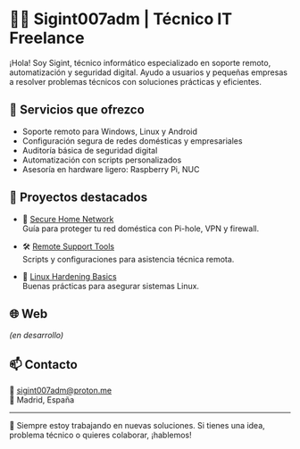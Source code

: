 # 👨‍💻 Sigint007adm | Técnico IT Freelance

¡Hola! Soy Sigint, técnico informático especializado en soporte remoto, automatización y seguridad digital. Ayudo a usuarios y pequeñas empresas a resolver problemas técnicos con soluciones prácticas y eficientes.

## 🧰 Servicios que ofrezco
- Soporte remoto para Windows, Linux y Android
- Configuración segura de redes domésticas y empresariales
- Auditoría básica de seguridad digital
- Automatización con scripts personalizados
- Asesoría en hardware ligero: Raspberry Pi, NUC

## 📂 Proyectos destacados
- 🔐 [Secure Home Network](https://github.com/sigint007adm/secure-home-network)  
  Guía para proteger tu red doméstica con Pi-hole, VPN y firewall.

- 🛠️ [Remote Support Tools](https://github.com/sigint007adm/remote-support-tools)  
  Scripts y configuraciones para asistencia técnica remota.

- 🧠 [Linux Hardening Basics](https://github.com/sigint007adm/linux-hardening-basics)  
  Buenas prácticas para asegurar sistemas Linux.

## 🌐 Web
*(en desarrollo)*

## 📫 Contacto
📧 sigint007adm@proton.me  
📍 Madrid, España

---

🧠 Siempre estoy trabajando en nuevas soluciones. Si tienes una idea, problema técnico o quieres colaborar, ¡hablemos!
